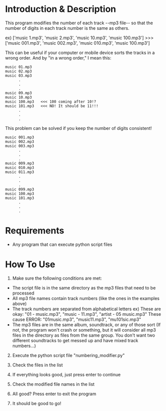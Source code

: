 # Introduction & Description

This program modifies the number of each track --mp3 file-- so that the number of digits
 in each track number is the same as others.

ex) ['music 1.mp3', 'music 2.mp3', 'music 10.mp3', 'music 100.mp3']
    >>> ['music 001.mp3', 'music 002.mp3', 'music 010.mp3', 'music 100.mp3']



This can be useful if your computer or mobile device sorts the tracks in a wrong order.
And by "in a wrong order," I mean this:

    music 01.mp3
    music 02.mp3
    music 03.mp3
          .
          .
          .
    music 09.mp3
    music 10.mp3
    music 100.mp3   <<< 100 coming after 10!?
    music 101.mp3   <<< NO! It should be 11!!!
          .
          .
          .



This problem can be solved if you keep the number of digits consistent!

    music 001.mp3
    music 002.mp3
    music 003.mp3
          .
          .
          .
    music 009.mp3
    music 010.mp3
    music 011.mp3
          .
          .
          .
    music 099.mp3
    music 100.mp3
    music 101.mp3
          .
          .
          .



# Requirements

- Any program that can execute python script files



# How To Use

1. Make sure the following conditions are met:
 - The script file is in the same directory as the mp3 files that need to be processed
 - All mp3 file names contain track numbers (like the ones in the examples above)
 - The track numbers are separated from alphabetical letters
     ex) These are okay: "01 - music.mp3", "music - 11.mp3", "artist - 05 music.mp3"
         These cause ERROR: "01music.mp3", "music11.mp3", "mu101sic.mp3"
 - The mp3 files are in the same album, soundtrack, or any of those sort
   (If not, the program won't crash or something, but it will consider all mp3 files
     in the directory as files from the same group. You don't want two different
     soundtracks to get messed up and have mixed track numbers...)

2. Execute the python script file "numbering_modifier.py"

3. Check the files in the list

4. If everything looks good, just press enter to continue

5. Check the modified file names in the list

6. All good? Press enter to exit the program

7. It should be good to go!
